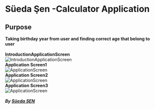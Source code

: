 # Süeda Şen -Calculator Application

## Purpose

**Taking birthday year from user and finding correct age that belong to user** <br/>
<br/>
**IntroductionApplicationScreen** <br/>
![IntroductionApplicationScreen](https://i.hizliresim.com/spnjQb.jpg) <br/>
**Application Screen1** <br/>
![ApplicationScreen](https://i.hizliresim.com/sOu9lZ.jpg) <br/>
**Application Screen2** <br/>
![ApplicationScreen](https://i.hizliresim.com/hyGAiS.jpg) <br/>
**Application Screen3** <br/>
![ApplicationScreen](https://i.hizliresim.com/iAgkw7.jpg) <br/>
<br/>
***By [Süeda ŞEN](https://www.linkedin.com/in/süeda-ş-578a63150)*** <br/>
